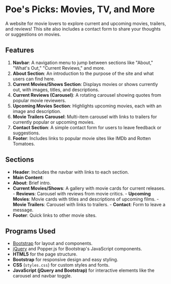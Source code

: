 # Poe's Picks: Movies, TV, and More

A website for movie lovers to explore current and upcoming movies, trailers, and reviews! This site also includes a contact form to share your thoughts or suggestions on movies.

## Features

1.  **Navbar**: A navigation menu to jump between sections like "About," "What's Out," "Current Reviews," and more.
2.  **About Section**: An introduction to the purpose of the site and what users can find here.
3.  **Current Movies/Shows Section**: Displays movies or shows currently out, with images, titles, and descriptions.
4.  **Current Reviews (Carousel)**: A rotating carousel showing quotes from popular movie reviewers.
5.  **Upcoming Movies Section**: Highlights upcoming movies, each with an image and description.
6.  **Movie Trailers Carousel**: Multi-item carousel with links to trailers for currently popular or upcoming movies.
7.  **Contact Section**: A simple contact form for users to leave feedback or suggestions.
8.  **Footer**: Includes links to popular movie sites like IMDb and Rotten Tomatoes.

## Sections

-   **Header**: Includes the navbar with links to each section.
-   **Main Content**:
 -   **About**: Brief intro.
 -   **Current Movies/Shows**: A gallery with movie cards for current releases.
    -   **Reviews**: Carousel with reviews from movie critics.
    -   **Upcoming Movies**: Movie cards with titles and descriptions of upcoming films.
    -   **Movie Trailers**: Carousel with links to trailers.
    -   **Contact**: Form to leave a message.
-   **Footer**: Quick links to other movie sites.

## Programs Used

-   [Bootstrap](https://getbootstrap.com/) for layout and components.
-   [jQuery](https://jquery.com/) and Popper.js for Bootstrap's JavaScript components.
- **HTML5** for the page structure.
-   **Bootstrap** for responsive design and easy styling.
-   **CSS** (`styles.css`) for custom styles and fonts.
-   **JavaScript (jQuery and Bootstrap)** for interactive elements like the carousel and navbar toggle.

